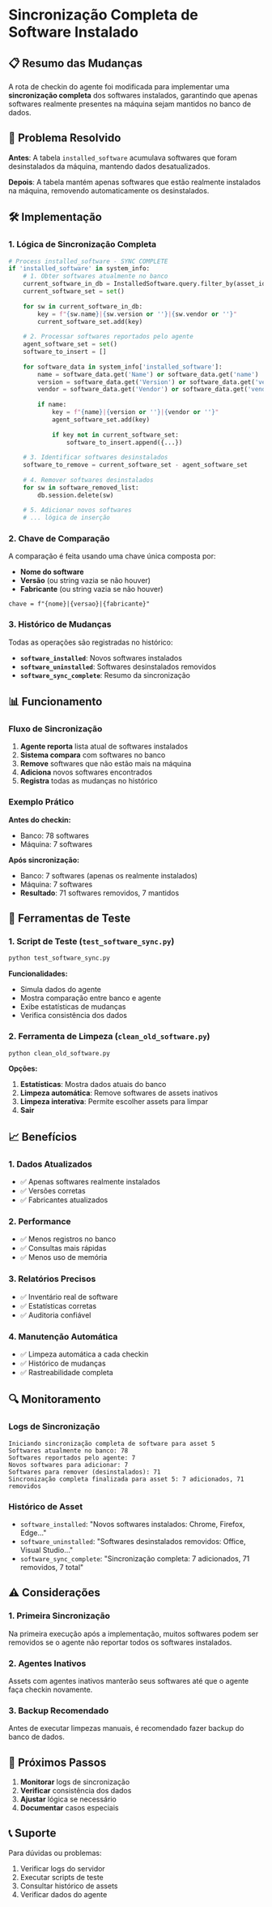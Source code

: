 # Sincronização Completa de Software Instalado

## 📋 Resumo das Mudanças

A rota de checkin do agente foi modificada para implementar uma **sincronização completa** dos softwares instalados, garantindo que apenas softwares realmente presentes na máquina sejam mantidos no banco de dados.

## 🔄 Problema Resolvido

**Antes**: A tabela `installed_software` acumulava softwares que foram desinstalados da máquina, mantendo dados desatualizados.

**Depois**: A tabela mantém apenas softwares que estão realmente instalados na máquina, removendo automaticamente os desinstalados.

## 🛠️ Implementação

### 1. Lógica de Sincronização Completa

```python
# Process installed_software - SYNC COMPLETE
if 'installed_software' in system_info:
    # 1. Obter softwares atualmente no banco
    current_software_in_db = InstalledSoftware.query.filter_by(asset_id=asset.id).all()
    current_software_set = set()
    
    for sw in current_software_in_db:
        key = f"{sw.name}|{sw.version or ''}|{sw.vendor or ''}"
        current_software_set.add(key)
    
    # 2. Processar softwares reportados pelo agente
    agent_software_set = set()
    software_to_insert = []
    
    for software_data in system_info['installed_software']:
        name = software_data.get('Name') or software_data.get('name')
        version = software_data.get('Version') or software_data.get('version')
        vendor = software_data.get('Vendor') or software_data.get('vendor')
        
        if name:
            key = f"{name}|{version or ''}|{vendor or ''}"
            agent_software_set.add(key)
            
            if key not in current_software_set:
                software_to_insert.append({...})
    
    # 3. Identificar softwares desinstalados
    software_to_remove = current_software_set - agent_software_set
    
    # 4. Remover softwares desinstalados
    for sw in software_removed_list:
        db.session.delete(sw)
    
    # 5. Adicionar novos softwares
    # ... lógica de inserção
```

### 2. Chave de Comparação

A comparação é feita usando uma chave única composta por:
- **Nome do software**
- **Versão** (ou string vazia se não houver)
- **Fabricante** (ou string vazia se não houver)

```
chave = f"{nome}|{versao}|{fabricante}"
```

### 3. Histórico de Mudanças

Todas as operações são registradas no histórico:

- **`software_installed`**: Novos softwares instalados
- **`software_uninstalled`**: Softwares desinstalados removidos
- **`software_sync_complete`**: Resumo da sincronização

## 📊 Funcionamento

### Fluxo de Sincronização

1. **Agente reporta** lista atual de softwares instalados
2. **Sistema compara** com softwares no banco
3. **Remove** softwares que não estão mais na máquina
4. **Adiciona** novos softwares encontrados
5. **Registra** todas as mudanças no histórico

### Exemplo Prático

**Antes do checkin:**
- Banco: 78 softwares
- Máquina: 7 softwares

**Após sincronização:**
- Banco: 7 softwares (apenas os realmente instalados)
- Máquina: 7 softwares
- **Resultado**: 71 softwares removidos, 7 mantidos

## 🧪 Ferramentas de Teste

### 1. Script de Teste (`test_software_sync.py`)

```bash
python test_software_sync.py
```

**Funcionalidades:**
- Simula dados do agente
- Mostra comparação entre banco e agente
- Exibe estatísticas de mudanças
- Verifica consistência dos dados

### 2. Ferramenta de Limpeza (`clean_old_software.py`)

```bash
python clean_old_software.py
```

**Opções:**
1. **Estatísticas**: Mostra dados atuais do banco
2. **Limpeza automática**: Remove softwares de assets inativos
3. **Limpeza interativa**: Permite escolher assets para limpar
4. **Sair**

## 📈 Benefícios

### 1. Dados Atualizados
- ✅ Apenas softwares realmente instalados
- ✅ Versões corretas
- ✅ Fabricantes atualizados

### 2. Performance
- ✅ Menos registros no banco
- ✅ Consultas mais rápidas
- ✅ Menos uso de memória

### 3. Relatórios Precisos
- ✅ Inventário real de software
- ✅ Estatísticas corretas
- ✅ Auditoria confiável

### 4. Manutenção Automática
- ✅ Limpeza automática a cada checkin
- ✅ Histórico de mudanças
- ✅ Rastreabilidade completa

## 🔍 Monitoramento

### Logs de Sincronização

```
Iniciando sincronização completa de software para asset 5
Softwares atualmente no banco: 78
Softwares reportados pelo agente: 7
Novos softwares para adicionar: 7
Softwares para remover (desinstalados): 71
Sincronização completa finalizada para asset 5: 7 adicionados, 71 removidos
```

### Histórico de Asset

- `software_installed`: "Novos softwares instalados: Chrome, Firefox, Edge..."
- `software_uninstalled`: "Softwares desinstalados removidos: Office, Visual Studio..."
- `software_sync_complete`: "Sincronização completa: 7 adicionados, 71 removidos, 7 total"

## ⚠️ Considerações

### 1. Primeira Sincronização
Na primeira execução após a implementação, muitos softwares podem ser removidos se o agente não reportar todos os softwares instalados.

### 2. Agentes Inativos
Assets com agentes inativos manterão seus softwares até que o agente faça checkin novamente.

### 3. Backup Recomendado
Antes de executar limpezas manuais, é recomendado fazer backup do banco de dados.

## 🚀 Próximos Passos

1. **Monitorar** logs de sincronização
2. **Verificar** consistência dos dados
3. **Ajustar** lógica se necessário
4. **Documentar** casos especiais

## 📞 Suporte

Para dúvidas ou problemas:
1. Verificar logs do servidor
2. Executar scripts de teste
3. Consultar histórico de assets
4. Verificar dados do agente 